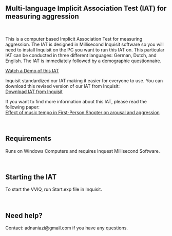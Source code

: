 Multi-language Implicit Association Test (IAT) for measuring aggression
-----------------------------------------------------------------------

 

This is a computer based Implicit Association Test for measuring aggression. The
IAT is designed in Millisecond Inquisit software so you will need to install
Inquisit on the PC you want to run this IAT on. This particular IAT can be
conducted in three different languages: German, Dutch, and English. The IAT is
immediately followed by a demographic questionnaire.

[Watch a Demo of this IAT](https://www.youtube.com/watch?v=emqZKTAVenI)

Inquisit standardized our IAT making it easier for everyone to use. You can
download this revised version of our IAT from Inquisit:  
[Download IAT from
Inquisit](http://www.millisecond.com/download/library/IAT/AggressionIAT/)

If you want to find more information about this IAT, please read the following
paper:  
[Effect of music tempo in First-Person Shooter on arousal and
aggression](http://analyze4d.com/misc_adnan/Effect-of-music-tempo-in-First-Person-Shooter-on-arousal-and-aggression-Adnan-Niazi.pdf)

 

Requirements
------------

Runs on Windows Computers and requires Inquest Millisecond Software.

 

Starting the IAT
----------------

To start the VVIQ, run Start.exp file in Inquisit.

 

Need help?
----------

Contact: adnaniazi\@gmail.com if you have any questions.
